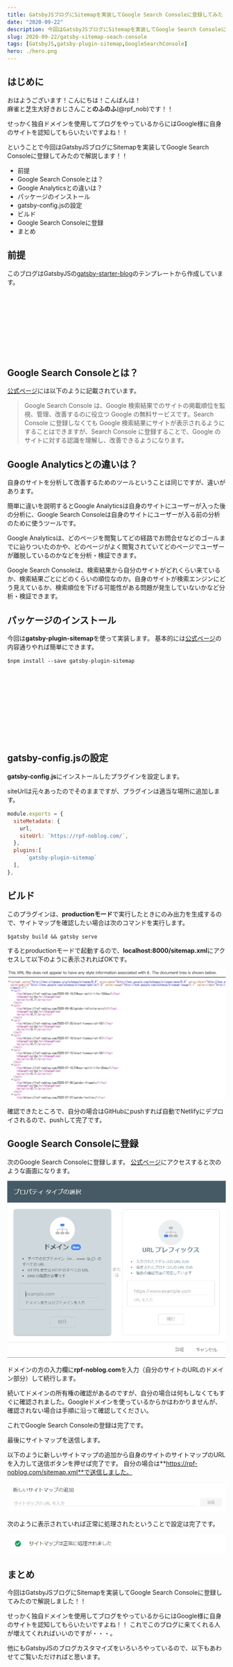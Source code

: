 ```yaml
---
title: GatsbyJSブログにSitemapを実装してGoogle Search Consoleに登録してみた
date: "2020-09-22"
description: 今回はGatsbyJSブログにSitemapを実装してGoogle Search Consoleに登録してみたので解説します！！
slug: 2020-09-22/gatsby-sitemap-seach-console
tags: [GatsbyJS,gatsby-plugin-sitemap,GoogleSearchConsole]
hero: ./hero.png
---
```


## はじめに 

おはようございます！こんにちは！こんばんは！<br>
麻雀と芝生大好きおじさんこと**のふのふ**(@rpf_nob)です！！

せっかく独自ドメインを使用してブログをやっているからにはGoogle様に自身のサイトを認知してもらいたいですよね！！ 

ということで今回はGatsbyJSブログにSitemapを実装してGoogle Search Consoleに登録してみたので解説します！！

* 前提
* Google Search Consoleとは？
* Google Analyticsとの違いは？
* パッケージのインストール
* gatsby-config.jsの設定
* ビルド
* Google Search Consoleに登録
* まとめ

## 前提

このブログはGatsbyJSの[gatsby-starter-blog](https://www.gatsbyjs.org/starters/gatsbyjs/gatsby-starter-blog/)のテンプレートから作成しています。

<div class="iframely-embed"><div class="iframely-responsive" style="height: 140px; padding-bottom: 0;"><a href="https://www.gatsbyjs.org/starters/gatsbyjs/gatsby-starter-blog/" data-iframely-url="//cdn.iframe.ly/qjUJkBu?iframe=card-small"></a></div></div>


## Google Search Consoleとは？

[公式ページ](https://support.google.com/webmasters/answer/9128668?hl=ja)には以下のように記載されています。

>Google Search Console は、Google 検索結果でのサイトの掲載順位を監視、管理、改善するのに役立つ Google の無料サービスです。Search Console に登録しなくても Google 検索結果にサイトが表示されるようにすることはできますが、Search Console に登録することで、Google のサイトに対する認識を理解し、改善できるようになります。

## Google Analyticsとの違いは？

自身のサイトを分析して改善するためのツールということは同じですが、違いがあります。

簡単に違いを説明するとGoogle Analyticsは自身のサイトにユーザーが入った後の分析に、Google Search Consoleは自身のサイトにユーザーが入る前の分析のために使うツールです。

Google Analyticsは、どのページを閲覧してどの経路でお問合せなどのゴールまでに辿りついたのかや、どのページがよく閲覧されていてどのページでユーザーが離脱しているのかなどを分析・検証できます。

Google Search Consoleは、検索結果から自分のサイトがどれくらい来ているか、検索結果ごとにどのくらいの順位なのか。自身のサイトが検索エンジンにどう見えているか、検索順位を下げる可能性がある問題が発生していないかなど分析・検証できます。

## パッケージのインストール

今回は**gatsby-plugin-sitemap**を使って実装します。
基本的には[公式ページ](https://www.gatsbyjs.com/plugins/gatsby-plugin-sitemap/)の内容通りやれば簡単にできます。

```
$npm install --save gatsby-plugin-sitemap
```

<br>

<div class="iframely-embed"><div class="iframely-responsive" style="height: 140px; padding-bottom: 0;"><a href="https://www.gatsbyjs.com/" data-iframely-url="//cdn.iframe.ly/qokMCuD?iframe=card-small"></a></div></div>


## gatsby-config.jsの設定

**gatsby-config.js**にインストールしたプラグインを設定します。

siteUrlは元々あったのでそのままですが、プラグインは適当な場所に追加します。

```js:title=gatsby-config.js
module.exports = {
  siteMetadata: {
    url,
    siteUrl: `https://rpf-noblog.com/`,
  },
  plugins:[
      `gatsby-plugin-sitemap`
  ],
},
```

## ビルド

このプラグインは、**productionモード**で実行したときにのみ出力を生成するので、サイトマップを確認したい場合は次のコマンドを実行します。

```
$gatsby build && gatsby serve
```

するとproductionモードで起動するので、**localhost:8000/sitemap.xml**にアクセスして以下のように表示されればOKです。

![img](img01.png)

確認できたところで、自分の場合はGitHubにpushすれば自動でNetlifyにデプロイされるので、pushして完了です。


## Google Search Consoleに登録

次のGoogle Search Consoleに登録します。
[公式ページ](https://search.google.com/search-console/)にアクセスすると次のような画面になります。

![img](img02.png)

ドメインの方の入力欄に**rpf-noblog.com**を入力（自分のサイトのURLのドメイン部分）して続行します。

続いてドメインの所有権の確認があるのですが、自分の場合は何もしなくてもすぐに確認されました。Googleドメインを使っているからかはわかりませんが、確認されない場合は手順に沿って確認してください。

これでGoogle Search Consoleの登録は完了です。

最後にサイトマップを送信します。

以下のように新しいサイトマップの追加から自身のサイトのサイトマップのURLを入力して送信ボタンを押せば完了です。
自分の場合は**https://rpf-noblog.com/sitemap.xml**で送信しました。

![img](img03.png)

次のように表示されていれば正常に処理されたということで設定は完了です。

![img](img04.png)

## まとめ

今回はGatsbyJSブログにSitemapを実装してGoogle Search Consoleに登録してみたので解説しました！！

せっかく独自ドメインを使用してブログをやっているからにはGoogle様に自身のサイトを認知してもらいたいですよね！！
これでこのブログに来てくれる人が増えてくれればいいのですが・・・。

他にもGatsbyJSのブログカスタマイズをいろいろやっているので、以下もあわせてご覧いただければと思います。

<div class="iframely-embed"><div class="iframely-responsive" style="height: 140px; padding-bottom: 0;"><a href="https://rpf-noblog.com/tags/gatsby-js/" data-iframely-url="//cdn.iframe.ly/5j7eIPT"></a></div></div>


<br>
<br>

最後まで見ていただきありがとうございます！！


